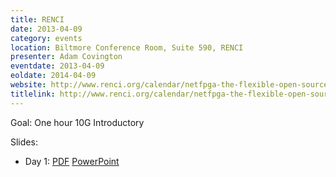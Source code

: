 ```yaml
---
title: RENCI
date: 2013-04-09
category: events
location: Biltmore Conference Room, Suite 590, RENCI
presenter: Adam Covington
eventdate: 2013-04-09
eoldate: 2014-04-09
website: http://www.renci.org/calendar/netfpga-the-flexible-open-source-networking-platform
titlelink: http://www.renci.org/calendar/netfpga-the-flexible-open-source-networking-platform
---
```


Goal: One hour 10G Introductory

Slides:
- Day 1: [PDF](https://docs.google.com/file/d/0B4EuVzA5UdPRblBZcGhuOXlFNE0/edit?usp=sharing) [PowerPoint](https://docs.google.com/file/d/0B4EuVzA5UdPRRDVVc3BSVjQ3aEk/edit?usp=sharing)
